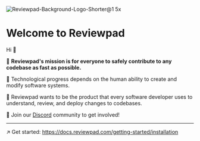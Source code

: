 ![Reviewpad-Background-Logo-Shorter@1 5x](https://user-images.githubusercontent.com/38539/186731843-16f84f3e-1dd8-42c4-a575-7b5f3d3b5a92.png)

# Welcome to Reviewpad

Hi 👋

🥅 **Reviewpad's mission is for everyone to safely contribute to any codebase as fast as possible.**

🎡 Technological progress depends on the human ability to create and modify software systems. 

🚀 Reviewpad wants to be the product that every software developer uses to understand, review, and deploy changes to codebases.

📣 Join our [Discord](http://reviewpad.com/discord) community to get involved!

---

↗️  Get started: https://docs.reviewpad.com/getting-started/installation
